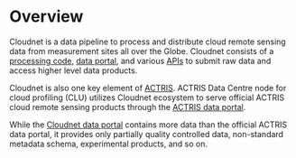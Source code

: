 # Overview

Cloudnet is a data pipeline to process and distribute cloud remote sensing
data from measurement sites all over the Globe. Cloudnet consists of a 
[processing code](https://github.com/actris-cloudnet/cloudnetpy), 
[data portal](https://cloudnet.fmi.fi), and various [APIs](apis.md) 
to submit raw data and access higher level data products.

Cloudnet is also one key element of [ACTRIS](https://www.actris.eu/). ACTRIS Data Centre node 
for cloud profiling (CLU) utilizes Cloudnet ecosystem to serve official ACTRIS cloud 
remote sensing products through the [ACTRIS data portal](https://actris.nilu.no/).

While the [Cloudnet data portal](https://cloudnet.fmi.fi) contains more data than
the official ACTRIS data portal, it provides only partially quality 
controlled data, non-standard metadata schema, experimental products, and so on.
